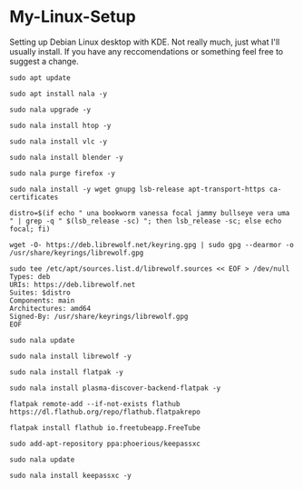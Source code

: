 # My-Linux-Setup
Setting up Debian Linux desktop with KDE. Not really much, just what I'll usually install. If you have any reccomendations or something feel free to suggest a change. 

    sudo apt update
    
    sudo apt install nala -y
    
    sudo nala upgrade -y

    sudo nala install htop -y
    
    sudo nala install vlc -y
    
    sudo nala install blender -y
    
    sudo nala purge firefox -y
    
    sudo nala install -y wget gnupg lsb-release apt-transport-https ca-certificates
    
    distro=$(if echo " una bookworm vanessa focal jammy bullseye vera uma " | grep -q " $(lsb_release -sc) "; then lsb_release -sc; else echo focal; fi)
    
    wget -O- https://deb.librewolf.net/keyring.gpg | sudo gpg --dearmor -o /usr/share/keyrings/librewolf.gpg
    
    sudo tee /etc/apt/sources.list.d/librewolf.sources << EOF > /dev/null 
    Types: deb
    URIs: https://deb.librewolf.net
    Suites: $distro
    Components: main
    Architectures: amd64
    Signed-By: /usr/share/keyrings/librewolf.gpg
    EOF
    
    sudo nala update
    
    sudo nala install librewolf -y
    
    sudo nala install flatpak -y
    
    sudo nala install plasma-discover-backend-flatpak -y
    
    flatpak remote-add --if-not-exists flathub https://dl.flathub.org/repo/flathub.flatpakrepo
    
    flatpak install flathub io.freetubeapp.FreeTube
    
    sudo add-apt-repository ppa:phoerious/keepassxc
    
    sudo nala update
    
    sudo nala install keepassxc -y
